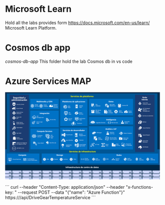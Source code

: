 # Microsoft Learn
Hold all the labs provides form https://docs.microsoft.com/en-us/learn/ Microsoft Learn Platform.

# Cosmos db app
*cosmos-db-app*
This folder hold the lab Cosmos db in vs code

# Azure Services MAP

![Azure Map](services.png)

´´´
curl --header "Content-Type: application/json" --header "x-functions-key: <your-function-key>" --request POST --data "{\"name\": \"Azure Function\"}" https://<your-url-here>/api/DriveGearTemperatureService
´´´